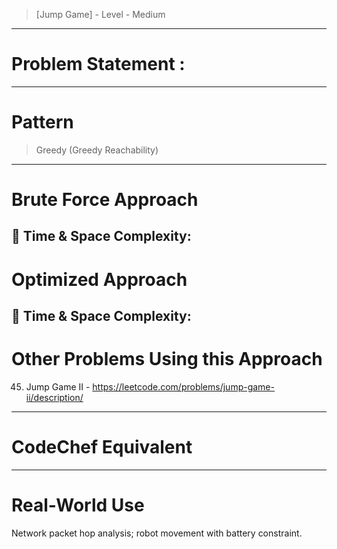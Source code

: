 > [Jump Game] - 
> Level - Medium
--------------------------------------------------------------------------------------------------------------------------------------
# Problem Statement : 


--------------------------------------------------------------------------------------------------------------------------------------
# Pattern
> Greedy (Greedy Reachability)
--------------------------------------------------------------------------------------------------------------------------------------
# Brute Force Approach

🧠 Time & Space Complexity:
--------------------------------------------------------------------------------------------------------------------------------------
# Optimized Approach

🧠 Time & Space Complexity:
--------------------------------------------------------------------------------------------------------------------------------------
# Other Problems Using this Approach
45. Jump Game II - https://leetcode.com/problems/jump-game-ii/description/
--------------------------------------------------------------------------------------------------------------------------------------
# CodeChef Equivalent

--------------------------------------------------------------------------------------------------------------------------------------
# Real-World Use
Network packet hop analysis; robot movement with battery constraint.